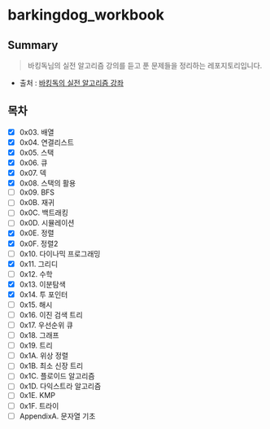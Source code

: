 # barkingdog_workbook

## Summary
> 바킹독님의 실전 알고리즘 강의를 듣고 푼 문제들을 정리하는 레포지토리입니다.

- 출처 : [바킹독의 실전 알고리즘 강좌](https://blog.encrypted.gg/category/강좌/실전%20알고리즘)

## 목차
- [x] 0x03. 배열
- [x] 0x04. 연결리스트
- [x] 0x05. 스택
- [x] 0x06. 큐
- [x] 0x07. 덱
- [x] 0x08. 스택의 활용
- [ ] 0x09. BFS
- [ ] 0x0B. 재귀
- [ ] 0x0C. 백트래킹
- [ ] 0x0D. 시뮬레이션
- [x] 0x0E. 정렬
- [x] 0x0F. 정렬2
- [ ] 0x10. 다이나믹 프로그래밍
- [x] 0x11. 그리디
- [ ] 0x12. 수학
- [x] 0x13. 이분탐색
- [x] 0x14. 투 포인터
- [ ] 0x15. 해시
- [ ] 0x16. 이진 검색 트리
- [ ] 0x17. 우선순위 큐
- [ ] 0x18. 그래프
- [ ] 0x19. 트리
- [ ] 0x1A. 위상 정렬
- [ ] 0x1B. 최소 신장 트리
- [ ] 0x1C. 플로이드 알고리즘
- [ ] 0x1D. 다익스트라 알고리즘
- [ ] 0x1E. KMP
- [ ] 0x1F. 트라이
- [ ] AppendixA. 문자열 기초

